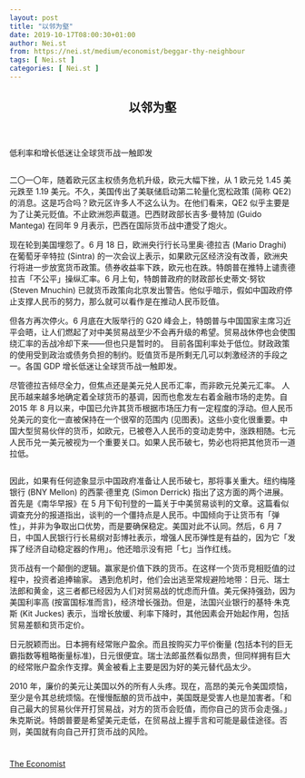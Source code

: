 ```yaml
---
layout: post
title: "以邻为壑"
date: 2019-10-17T08:00:30+01:00
author: Nei.st
from: https://nei.st/medium/economist/beggar-thy-neighbour
tags: [ Nei.st ]
categories: [ Nei.st ]
---
```


<article class="post-348 post type-post status-publish format-standard hentry category-economist" id="post-348">
 <header class="page-header medium Archives">
  <div class="page-header__image">
  </div>
  <div class="page-header__content">
   <h1 class="page-title text-align-center">
    以邻为壑
   </h1>
  </div>
 </header>
 <div class="entry-content aesop-entry-content" id="post-348-content">
  <link as="font" crossorigin="anonymous" href="//cdn.jsdelivr.net/gh/0nd1jyU39XQ/_/glyph/font-face/0uIzqoZjSuJfvSBnvgXTcApMtcVhMcpr.woff" rel="preload" type="font/woff"/>
  <link as="font" crossorigin="anonymous" href="//cdn.jsdelivr.net/gh/0nd1jyU39XQ/_/glyph/font-face/1sTnSLZWDKucPX6SAk.woff" rel="preload" type="font/woff"/>
  <p class="blog-post__description">
   低利率和增长低迷让全球货币战一触即发
  </p>
  <span id="more-348">
  </span>
  <div class="navigation__primary-inner">
   <a class="economist__link-logo" href="//nei.st/medium/economist">
   </a>
  </div>
  <div class="container img component-image">
   <div class="aspectRatioPlaceholder">
    <div class="progressiveMedia" data-height="720" data-width="1280">
     <img alt="" class="progressiveMedia-image" data-src="https://cdn.jsdelivr.net/gh/0nd1jyU39XQ/_/img/1/e52bf525ly1g4nl0l33m2j20zk0k046o.jpg" src="https://cdn.jsdelivr.net/gh/0nd1jyU39XQ/_/img/1/e52bf525ly1g4nl0l33m2j20zk0k046o.jpg"/>
    </div>
   </div>
  </div>
  <p>
   二〇一〇年，随着欧元区主权债务危机升级，欧元大幅下挫，从 1 欧元兑 1.45 美元跌至 1.19 美元。不久，美国传出了美联储启动第二轮量化宽松政策 (简称 QE2) 的消息。这是巧合吗？欧元区许多人不这么认为。在他们看来，QE2 似乎主要是为了让美元贬值。不止欧洲怨声载道。巴西财政部长吉多·曼特加 (Guido Mantega) 在同年 9 月表示，巴西在国际货币战中遭受了炮火。
  </p>
  <p>
   现在轮到美国埋怨了。6 月 18 日，欧洲央行行长马里奥·德拉吉 (Mario Draghi) 在葡萄牙辛特拉 (Sintra) 的一次会议上表示，如果欧元区经济没有改善，欧洲央行将进一步放宽货币政策。债券收益率下跌，欧元也在跌。特朗普在推特上谴责德拉吉「不公平」操纵汇率。6 月上旬，特朗普政府的财政部长史蒂文·努钦 (Steven Mnuchin) 已就货币政策向北京发出警告。他似乎暗示，假如中国政府停止支撑人民币的努力，那么就可以看作是在推动人民币贬值。
  </p>
  <p>
   但各方再次停火。6 月底在大阪举行的 G20 峰会上，特朗普与中国国家主席习近平会晤，让人们燃起了对中美贸易战至少不会再升级的希望。贸易战休停也会使围绕汇率的舌战冷却下来——但也只是暂时的。
   <span class="markup--p">
    目前各国利率处于低位。财政政策的使用受到政治或债务负担的制约。贬值货币是所剩无几可以刺激经济的手段之一。各国 GDP 增长低迷让全球货币战一触即发。
   </span>
  </p>
  <p>
   尽管德拉吉倾尽全力，但焦点还是美元兑人民币汇率，而非欧元兑美元汇率。
   <span class="markup--p">
    人民币越来越多地确定着全球货币的基调，因而也愈发左右着金融市场的走势。自 2015 年 8 月以来，中国已允许其货币根据市场压力有一定程度的浮动。但人民币兑美元的变化一直被保持在一个很窄的范围内 (见图表)。这些小变化很重要。中国大型贸易伙伴的货币，如欧元，已被卷入人民币的变动走势中，涨跌相随。七元人民币兑一美元被视为一个重要关口。如果人民币破七，势必也将把其他货币一道拉低。
   </span>
  </p>
  <div class="container img">
   <figure class="image-rightalign">
    <div class="aspectRatioPlaceholder">
     <div class="progressiveMedia" data-height="726" data-width="676">
      <img alt="" class="progressiveMedia-image lazyload" data-src="https://cdn.jsdelivr.net/gh/0nd1jyU39XQ/_/img/1/e52bf525ly1g4nl0ld9g5j20is0k6gn0.jpg" id="zoom-default" src="https://cdn.jsdelivr.net/gh/0nd1jyU39XQ/_/img/1/e52bf525ly1g4nl0ld9g5j20is0k6gn0.jpg"/>
     </div>
    </div>
   </figure>
  </div>
  <p>
   因此，如果有任何迹象显示中国政府准备让人民币破七，那将事关重大。纽约梅隆银行 (BNY Mellon) 的西蒙·德里克 (Simon Derrick) 指出了这方面的两个进展。首先是《南华早报》在 5 月下旬刊登的一篇关于中美贸易谈判的文章。这篇看似调查充分的报道指出，谈判的一个僵持点是人民币。中国倾向于让货币有「弹性」，并非为争取出口优势，而是要确保稳定。美国对此不认同。然后，6 月 7 日，中国人民银行行长易纲对彭博社表示，增强人民币弹性是有益的，因为它「发挥了经济自动稳定器的作用」。他还暗示没有把「七」当作红线。
  </p>
  <div class="code-block code-block-1" style="margin: 8px 0; clear: both;">
   <div class="container ads_KbHEVhh8Rw">
    <div class="card card--blog post-sidebar">
     <div class="card-body">
      <div class="logo_ngcontent-kty-0">
      </div>
      <div class="iframe-blocker U6XAMK63Vh00WqvF2BacIQ">
       <div class="background-h60B">
       </div>
       <div class="WumZiPCS4MeMw4pxQ">
       </div>
      </div>
     </div>
     <div class="card-footer">
      <div class="card-footer-wrapper" layout="row bottom-left">
      </div>
     </div>
    </div>
   </div>
  </div>
  <p>
   <span class="markup--p">
    货币战有一个颠倒的逻辑。赢家是价值下跌的货币。在这样一个货币竞相贬值的过程中，投资者追捧输家。
   </span>
   遇到危机时，他们会出逃至常规避险地带：日元、瑞士法郎和黄金，这三者都已经因为人们对贸易战的忧虑而升值。美元保持强劲，因为美国利率高 (按富国标准而言)，经济增长强劲。但是，法国兴业银行的基特·朱克斯 (Kit Juckes) 表示，当增长放缓、利率下降时，其他因素会开始起作用，包括贸易差额和货币定价。
  </p>
  <p>
   日元脱颖而出。日本拥有经常账户盈余。而且按购买力平价衡量 (包括本刊的巨无霸指数等粗略衡量标准)，日元很便宜。瑞士法郎虽然看似昂贵，但同样拥有巨大的经常账户盈余作支撑。黄金被看上主要是因为好的美元替代品太少。
  </p>
  <p>
   2010 年，廉价的美元让美国以外的所有人头疼。现在，高昂的美元令美国烦恼，至少是令其总统烦恼。在慢慢酝酿的货币战中，美国既是受害人也是加害者。「和自己最大的贸易伙伴开打贸易战，对方的货币会贬值，而你自己的货币会走强。」朱克斯说。特朗普要是希望美元走低，在贸易战上握手言和可能是最佳途径。否则，美国就有向自己开打货币战的风险。
  </p>
  <div class="container ag ah">
   <div class="fe n el">
    <a class="dt du bn bo bp bq br bs bt bu dv dw bx by dx dy" href="https://nei.st/medium/economist?source=https://www.economist.com/finance-and-economics/2019/06/22/low-interest-rates-and-sluggish-growth-may-lead-to-currency-wars">
     <div class="c ff fg ag ah fh el fi fj ce fk fl fm fn fo fp fq fr fs ft fu">
      <div class="bs em en eo ep eq fv ah fw fg ag bm eu fx q fy fz p ac">
      </div>
     </div>
    </a>
   </div>
  </div>
  <div class="code-block code-block-2" style="margin: 8px 0; clear: both;">
   <br/>
   <div class="container ads_KbHEVhh8Rw">
    <div class="card card--blog post-sidebar">
     <div class="card-body">
      <div class="logo_ngcontent-kty-0">
      </div>
      <div class="iframe-blocker U6XAMK63Vh00WqvF2BacIQ">
       <div class="background-h60B">
       </div>
       <div class="WumZiPCS4MeMw4pxQ">
       </div>
      </div>
     </div>
     <div class="card-footer">
      <div class="card-footer-wrapper" layout="row bottom-left">
      </div>
     </div>
    </div>
   </div>
  </div>
 </div>
 <footer class="entry-footer">
  <div class="categories icon-link">
   <a href="https://nei.st/category/medium/economist" rel="category tag">
    The Economist
   </a>
  </div>
 </footer>
</article>

